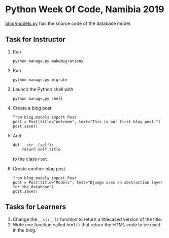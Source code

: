 # Python Week Of Code, Namibia 2019

[blog/models.py](blog/models.py) has the source code of the database model.

## Task for Instructor

1. Run

   ```
   python manage.py makemigrations
   ```
2. Run

   ```
   python manage.py migrate
   ```
3. Launch the Python shell with

   ```
   python manage.py shell
   ```
4. Create a blog post

   ```
   from blog.models import Post
   post = Post(title="Welcome", text="This is our first blog post.")
   post.save()
   ```
5. Add

   ```
   def __str__(self):
       return self.title
   ```

   to the class `Post`.
6. Create another blog post.

   ```
   from blog.models import Post
   post = Post(title="Models", text="Django uses an abstraction layer for the database")
   post.save()
   ```

## Tasks for Learners

1. Change the `__str__()` function to return a titlecased version of the title.
2. Write one function called `html()` that return the HTML code to be used in the blog.